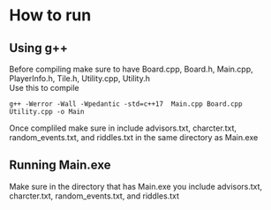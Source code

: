 # How to run

## Using g++
Before compiling  make sure to have Board.cpp, Board.h, Main.cpp, PlayerInfo.h, Tile.h, Utility.cpp, Utility.h  
Use this to compile  
```
g++ -Werror -Wall -Wpedantic -std=c++17  Main.cpp Board.cpp Utility.cpp -o Main
```
Once compliled make sure in include advisors.txt, charcter.txt, random_events.txt, and riddles.txt in the same directory as Main.exe  
## Running Main.exe

Make sure in the directory that has Main.exe you include advisors.txt, charcter.txt, random_events.txt, and riddles.txt  
